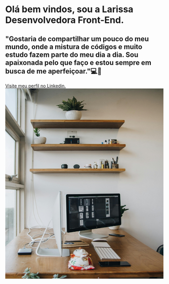 <h1> Olá bem vindos, sou a Larissa Desenvolvedora Front-End.</h1>
<h2> "Gostaria de compartilhar um pouco do meu mundo, onde a mistura de códigos e muito estudo fazem parte do meu dia a dia. Sou apaixonada pelo que faço e estou sempre em busca de me aperfeiçoar."💻💖</h2>
<a href="/https:/www.linkedin.com/in/larissarmiguel">Visite meu perfil no Linkedin.</a> 
<img src="https://github.com/LariMigueel/LariMigueel/blob/main/foto.jpg" width="500" height="600"




